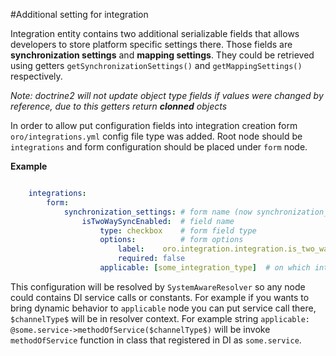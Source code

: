 #Additional setting for integration

Integration entity contains two additional serializable fields that allows developers to store platform specific
settings there. Those fields are **synchronization settings** and **mapping settings**. They could be retrieved using
getters `getSynchronizationSettings()` and `getMappingSettings()` respectively.

_Note: doctrine2 will not update object type fields if values were changed by reference, due to this getters return **clonned** objects_

In order to allow put configuration fields into integration creation form `oro/integrations.yml` config file type was added.
Root node should be `integrations` and form configuration should be placed under `form` node.

**Example**

```yaml

    integrations:
        form:
            synchronization_settings: # form name (now synchronization_settings and mapping_settings are available)
                isTwoWaySyncEnabled:  # field name
                    type: checkbox    # form field type
                    options:          # form options
                        label:    oro.integration.integration.is_two_way_sync_enabled.label
                        required: false
                    applicable: [some_integration_type]  # on which integration types this setting should be shown
```

This configuration will be resolved by `SystemAwareResolver` so any node could contains DI service calls or constants.
For example if you wants to bring dynamic behavior to `applicable` node you can put service call there, `$channelType$`
will be in resolver context. For example string `applicable: @some.service->methodOfService($channelType$)` will be invoke
`methodOfService` function in class that registered in DI as `some.service`.
